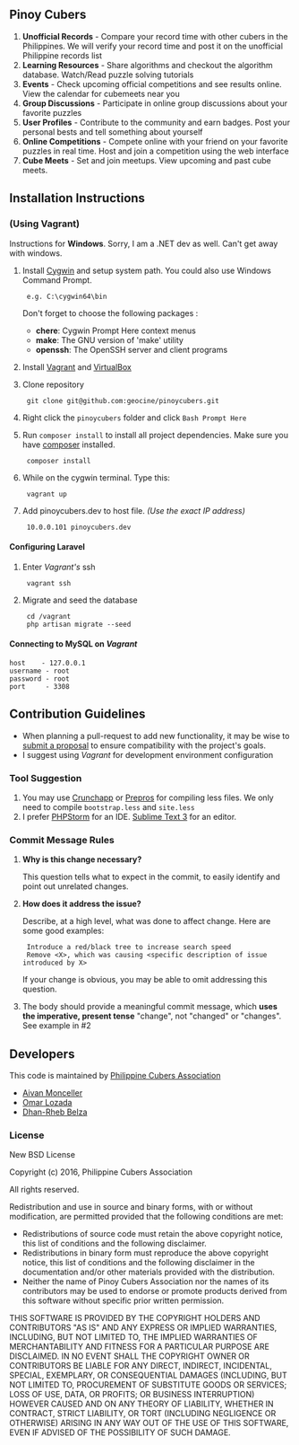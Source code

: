 ## Pinoy Cubers

1. **Unofficial Records** - Compare your record time with other cubers in the Philippines. We will verify your record time and post it on the unofficial Philippine records list
2. **Learning Resources** - Share algorithms and checkout the algorithm database. Watch/Read puzzle solving tutorials
3. **Events** - Check upcoming official competitions and see results online. View the calendar for cubemeets near you
4. **Group Discussions** - Participate in online group discussions about your favorite puzzles
5. **User Profiles** - Contribute to the community and earn badges. Post your personal bests and tell something about yourself
6. **Online Competitions** - Compete online with your friend on your favorite puzzles in real time. Host and join a competition using the web interface
7.  **Cube Meets** - Set and join meetups. View upcoming and past cube meets.

## Installation Instructions

### (Using Vagrant)

Instructions for **Windows**. Sorry, I am a .NET dev as well. Can't get away with windows.

1. Install [Cygwin](http://www.cygwin.com/) and setup system path. You could also use Windows Command Prompt.

		e.g. C:\cygwin64\bin
	
	Don't forget to choose the following packages :
	
	- **chere**: Cygwin Prompt Here context menus
	- **make**: The GNU version of 'make' utility
	- **openssh**: The OpenSSH server and client programs

2. Install [Vagrant](http://www.vagrantup.com/downloads.html) and [VirtualBox](https://www.virtualbox.org/wiki/Downloads)
3. Clone repository
 
		git clone git@github.com:geocine/pinoycubers.git

4. Right click the `pinoycubers` folder and click `Bash Prompt Here`
5. Run `composer install` to install all project dependencies. Make sure you have [composer](https://getcomposer.org/download/) installed.

		composer install

6. While on the cygwin terminal. Type this:

		vagrant up

7. Add pinoycubers.dev to host file. *(Use the exact IP address)*
		
		10.0.0.101 pinoycubers.dev

#### Configuring Laravel

1. Enter *Vagrant's* ssh

		vagrant ssh	

2. Migrate and seed the database
		
		cd /vagrant
		php artisan migrate --seed
 
#### Connecting to MySQL on *Vagrant*
	
	host 	- 127.0.0.1
	username - root
	password - root
	port	 - 3308


## Contribution Guidelines

 - When planning a pull-request to add new functionality, it may be wise to [submit a proposal](https://github.com/geocine/pinoycubers/issues/new) to ensure compatibility with the project's goals.
 - I suggest using *Vagrant* for development environment configuration

### Tool Suggestion

1. You may use [Crunchapp](http:http://crunchapp.net/) or [Prepros](http://alphapixels.com/prepros/) for compiling less files. We only need to compile `bootstrap.less` and `site.less`
2. I prefer [PHPStorm](http://www.jetbrains.com/phpstorm/) for an IDE. [Sublime Text 3](http://www.sublimetext.com/3) for an editor.

### Commit Message Rules

1. **Why is this change necessary?**

	This question tells what to expect in the commit, to easily identify and point out unrelated changes.

2. **How does it address the issue?**

	Describe, at a high level, what was done to affect change. Here are some good examples:
	
		Introduce a red/black tree to increase search speed 
		Remove <X>, which was causing <specific description of issue introduced by X>
		
	If your change is obvious, you may be able to omit addressing this question.

3. The body should provide a meaningful commit message, which **uses the imperative, present tense** "change", not "changed" or "changes". See example in #2


## Developers

This code is maintained by [Philippine Cubers Association](https://facebook.com/PhilippineCubersAssociation/)

- [Aivan Monceller](https://github.com/geocine)
- [Omar Lozada](https://github.com/lozadaOmr)
- [Dhan-Rheb Belza](https://github.com/drfb)


### License

New BSD License

Copyright (c) 2016, Philippine Cubers Association

All rights reserved. 

Redistribution and use in source and binary forms, with or without modification, are permitted provided that the following conditions are met: 

- Redistributions of source code must retain the above copyright notice, this list of conditions and the following disclaimer.
- Redistributions in binary form must reproduce the above copyright notice, this list of conditions and the following disclaimer in the documentation and/or other materials provided with the distribution.
- Neither the name of Pinoy Cubers Association nor the names of its contributors may be used to endorse or promote products derived from this software without specific prior written permission.

THIS SOFTWARE IS PROVIDED BY THE COPYRIGHT HOLDERS AND CONTRIBUTORS "AS IS" AND ANY EXPRESS OR IMPLIED WARRANTIES, INCLUDING, BUT NOT LIMITED TO, THE IMPLIED WARRANTIES OF MERCHANTABILITY AND FITNESS FOR A PARTICULAR PURPOSE ARE DISCLAIMED. IN NO EVENT SHALL THE COPYRIGHT OWNER OR CONTRIBUTORS BE LIABLE FOR ANY DIRECT, INDIRECT, INCIDENTAL, SPECIAL, EXEMPLARY, OR CONSEQUENTIAL DAMAGES (INCLUDING, BUT NOT LIMITED TO, PROCUREMENT OF SUBSTITUTE GOODS OR SERVICES; LOSS OF USE, DATA, OR PROFITS; OR BUSINESS INTERRUPTION) HOWEVER CAUSED AND ON ANY THEORY OF LIABILITY, WHETHER IN CONTRACT, STRICT LIABILITY, OR TORT (INCLUDING NEGLIGENCE OR OTHERWISE) ARISING IN ANY WAY OUT OF THE USE OF THIS SOFTWARE, EVEN IF ADVISED OF THE POSSIBILITY OF SUCH DAMAGE.
